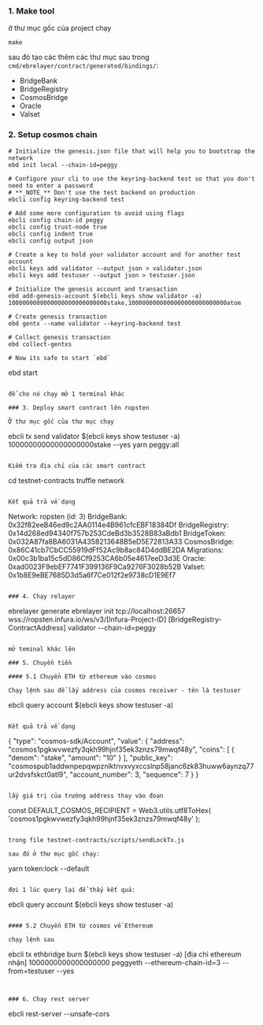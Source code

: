 <!-- @format -->

### 1. Make tool

ở thư mục gốc của project chạy

```
make
```

sau đó tạo các thêm các thư mục sau trong `cmd/ebrelayer/contract/generated/bindings/`:

- BridgeBank
- BridgeRegistry
- CosmosBridge
- Oracle
- Valset

### 2. Setup cosmos chain

```
# Initialize the genesis.json file that will help you to bootstrap the network
ebd init local --chain-id=peggy

# Configure your cli to use the keyring-backend test so that you don't need to enter a password
# **_NOTE_** Don't use the test backend on production
ebcli config keyring-backend test

# Add some more configuration to avoid using flags
ebcli config chain-id peggy
ebcli config trust-node true
ebcli config indent true
ebcli config output json

# Create a key to hold your validator account and for another test account
ebcli keys add validator --output json > validator.json
ebcli keys add testuser --output json > testuser.json

# Initialize the genesis account and transaction
ebd add-genesis-account $(ebcli keys show validator -a) 1000000000000000000000000000stake,1000000000000000000000000000atom

# Create genesis transaction
ebd gentx --name validator --keyring-backend test

# Collect genesis transaction
ebd collect-gentxs

# Now its safe to start `ebd`

```

ebd start

```

để cho nó chạy mở 1 terminal khác

### 3. Deploy smart contract lên ropsten

Ở thư mục gốc của thư mục chạy

```

ebcli tx send validator \$(ebcli keys show testuser -a) 10000000000000000000stake --yes
yarn peggy:all

```

Kiểm tra địa chỉ của các smart contract

```

cd testnet-contracts
truffle network

```

Kết quả trả về dạng

```

Network: ropsten (id: 3)
BridgeBank: 0x32f82eeB46ed9c2AA0114e4B961cfcEBF18384Df
BridgeRegistry: 0x14d268ed94340f757b253CdeBd3b3528B83aBdb1
BridgeToken: 0x032A87fa8BA6031A4358213648B5eD5E72813A33
CosmosBridge: 0x86C41cb7CbCC55919dFf52Ac9b8ac84D4ddBE2DA
Migrations: 0x00c3b1ba15c5dD86Cf9253CA6b05e4617eeD3d3E
Oracle: 0xad0023F9ebEF7741F399136F9Ca9276F3028b52B
Valset: 0x1b8E9eBE7685D3d5a6f7Ce012f2e9738cD1E9Ef7

```

### 4. Chạy relayer

```

ebrelayer generate
ebrelayer init tcp://localhost:26657 wss://ropsten.infura.io/ws/v3/[Infura-Project-ID] [BridgeRegistry-ContractAddress] validator --chain-id=peggy

```

mở teminal khác lên

### 5. Chuyển tiền

#### 5.1 Chuyển ETH từ ethereum vào cosmos

Chạy lệnh sau để lấy address của cosmos receiver - tên là testuser

```

ebcli query account \$(ebcli keys show testuser -a)

```

Kết quả trả về dạng

```

{
"type": "cosmos-sdk/Account",
"value": {
"address": "cosmos1pgkwvwezfy3qkh99hjnf35ek3znzs79mwqf48y",
"coins": [
{
"denom": "stake",
"amount": "10"
}
],
"public_key": "cosmospub1addwnpepqwpznlktnvxvyxccslnp58janc6zk83huww6aynzq77ur2dvsfskct0atl9",
"account_number": 3,
"sequence": 7
}
}

```

lấy giá trị của trường address thay vào đoạn

```

const DEFAULT_COSMOS_RECIPIENT = Web3.utils.utf8ToHex(
'cosmos1pgkwvwezfy3qkh99hjnf35ek3znzs79mwqf48y'
);

```

trong file testnet-contracts/scripts/sendLockTx.js

sau đó ở thư mục gốc chạy:

```

yarn token:lock --default

```

đợi 1 lúc query lại để thấy kết quả:

```

ebcli query account \$(ebcli keys show testuser -a)

```

#### 5.2 Chuyển ETH từ cosmos về Ethereum

chạy lệnh sau

```

ebcli tx ethbridge burn \$(ebcli keys show testuser -a) [địa chỉ ethereum nhận] 1000000000000000000 peggyeth --ethereum-chain-id=3 --from=testuser --yes

```


### 6. Chay rest server
```

ebcli rest-server --unsafe-cors

```

```
